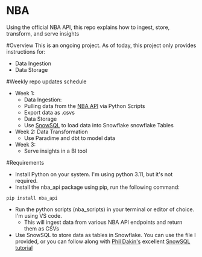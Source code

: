 # NBA
Using the official NBA API, this repo explains how to ingest, store, transform, and serve insights

#Overview
This is an ongoing project. As of today, this project only provides instructions for:
- Data Ingestion
- Data Storage

#Weekly repo updates schedule
- Week 1:
  -  Data Ingestion:
    -  Pulling data from the [NBA API](https://github.com/swar/nba_api) via Python Scripts
    -  Export data as .csvs
  -  Data Storage
    -  Use [SnowSQL](https://docs.snowflake.com/en/user-guide/snowsql) to load data into Snowflake snowflake Tables
- Week 2: Data Transformation
  - Use Paradime and dbt to model data
- Week 3:
  - Serve insights in a BI tool


 #Requirements
- Install Python on your system. I'm using python 3.11, but it's not required.
- Install the nba_api package using pip, run the following command:
```
pip install nba_api
```
- Run the python scripts (nba_scripts) in your terminal or editor of choice. I'm using VS code. 
  - This will ingest data from various NBA API endpoints and return them as CSVs
- Use SnowSQL to store data as tables in Snowflake. You can use the file I provided, or you can follow along with [Phil Dakin's](https://www.linkedin.com/in/phildakin/) excellent [SnowSQL tutorial](https://medium.com/@philipdakin/dbt-snowflake-basic-model-setup-845122814178)
